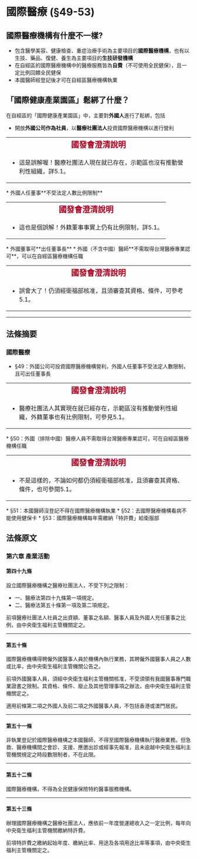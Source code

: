 # 國際醫療 (§49-53)

## 國際醫療機構有什麼不一樣?

* 包含醫學美容、健康檢查、重症治療手術為主要項目的**國際醫療機構**，也有以生技、藥品、復健、養生為主要項目的**生技研發機構**
* 在自經區的國際醫療機構中的醫療服務皆為**自費**（不可使用全民健保），且一定比例回饋全民健保
* 本國醫師經登記後才可在自經區醫療機構執業

## 「國際健康產業園區」鬆綁了什麼？

在自經區的「國際健康產業園區」中，主要對**外國人**進行了鬆綁，包括

* 開放**外國公司作為社員**，以**醫療社團法人**投資國際醫療機構以進行營利
<table border="0">
<tbody>
<tr>
<td style="text-align: center;"><strong><span style="font-size: 16pt; font-family: 微軟正黑體, sans-serif; font-style: normal; font-variant: normal; line-height: normal; color: #a50021;" lang="ZH-TW">國發會澄清說明</span></strong></td>
</tr>
<tr>
<td>
<ul>
<li>
<p>這是誤解喔！醫療社團法人現在就已存在，示範區也沒有推動營利性組織，詳5.1。</p>
</li>
</ul>
</td>
</tr>
</tbody>
</table>
* 外國人任董事**不受法定人數比例限制**
<table border="0">
<tbody>
<tr>
<td style="text-align: center;"><strong style="text-align: center;"><span style="font-size: 16pt; font-family: 微軟正黑體, sans-serif; color: #a50021;" lang="ZH-TW">國發會澄清說明</span></strong></td>
</tr>
<tr>
<td>
<ul>
<li>
<p>這也是個誤解！外籍董事事實上仍有比例限制，詳5.1。</p>
</li>
</ul>
</td>
</tr>
</tbody>
</table>
* 外國董事可**出任董事長**
* 外國（不含中國）醫師**不需取得台灣醫療專業認可**，可以在自經區醫療機構任職
<table border="0">
<tbody>
<tr>
<td style="text-align: center;"><strong><span style="font-size: 16pt; font-family: 微軟正黑體, sans-serif; color: #a50021;" lang="ZH-TW">國發會澄清說明</span></strong></td>
</tr>
<tr>
<td>
<ul>
<li>
<p>誤會大了！仍須經衛福部核准，且須審查其資格、條件，可參考5.1。</p>
</li>
</ul>
</td>
</tr>
</tbody>
</table>

---

## 法條摘要

### 國際醫療

* §49：外國公司可投資國際醫療機構營利，外國人任董事不受法定人數限制，且可出任董事長
<table border="0">
<tbody>
<tr>
<td style="text-align: center;"><strong><span style="font-size: 16pt; font-family: 微軟正黑體, sans-serif; color: #a50021;" lang="ZH-TW">國發會澄清說明</span></strong></td>
</tr>
<tr>
<td>
<ul>
<li>
<p>醫療社團法人其實現在就已經存在，示範區沒有推動營利性組織，外籍董事也有比例限制，可參見5.1。</p>
</li>
</ul>
</td>
</tr>
</tbody>
</table>
* §50：外國（排除中國）醫療人員不需取得台灣醫療專業認可，可在自經區醫療機構任職
<table border="0">
<tbody>
<tr>
<td style="text-align: center;"><strong><span style="font-size: 16pt; font-family: 微軟正黑體, sans-serif; color: #a50021;" lang="ZH-TW">國發會澄清說明</span></strong></td>
</tr>
<tr>
<td>
<ul>
<li>
<p>不是這樣的，不論如何都仍須經衛福部核准，且須審查其資格、條件，也可參閱5.1。</p>
</li>
</ul>
</td>
</tr>
</tbody>
</table>
* §51：本國醫師沒登記不得在國際醫療機構執業
* §52：去國際醫療機構看病不能使用健保卡
* §53：國際醫療機構每年需繳納「特許費」給衛服部

## 法條原文

### 第六章 產業活動

#### 第四十九條

設立國際醫療機構之醫療社團法人，不受下列之限制：

* 一、醫療法第四十九條第一項規定。
* 二、醫療法第五十條第一項及第二項規定。

前項醫療社團法人社員之出資額、董事之名額、醫事人員及外國人充任董事之比例，由中央衛生福利主管機關定之。

---

#### 第五十條

國際醫療機構得聘僱外國醫事人員於機構內執行業務，其聘僱外國醫事人員之人數或比率，由中央衛生福利主管機關公告之。

前項外國醫事人員，須經中央衛生福利主管機關核准，不受須領有我國醫事專門職業證書之限制。其資格、條件、廢止及其他管理事項之辦法，由中央衛生福利主管機關定之。

適用前條第二項之外國人及前二項之外國醫事人員，不包括香港或澳門居民。

---

#### 第五十一條


非執業登記於國際醫療機構之本國醫師，不得至國際醫療機構執行醫療業務。但急救、醫療機構間之會診、支援、應邀出診或經事先報准，且未逾越中央衛生福利主管機關規定之時段數限制者，不在此限。

---

#### 第五十二條

國際醫療機構，不得為全民健康保險特約醫事服務機構。

---

#### 第五十三條


辦理國際醫療機構之醫療社團法人，應依前一年度營運總收入之一定比例，每年向中央衛生福利主管機關繳納特許費。

前項特許費之繳納起始年度、繳納比率、用途及各項用途比率等事項，由中央衛生福利主管機關定之。
